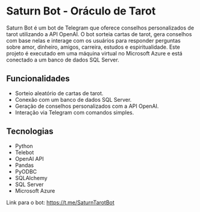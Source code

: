 # Saturn Bot - Oráculo de Tarot

Saturn Bot é um bot de Telegram que oferece conselhos personalizados de tarot utilizando a API OpenAI. O bot sorteia cartas de tarot, gera conselhos com base nelas e interage com os usuários para responder perguntas sobre amor, dinheiro, amigos, carreira, estudos e espiritualidade. Este projeto é executado em uma máquina virtual no Microsoft Azure e está conectado a um banco de dados SQL Server.

## Funcionalidades

- Sorteio aleatório de cartas de tarot.
- Conexão com um banco de dados SQL Server.
- Geração de conselhos personalizados com a API OpenAI.
- Interação via Telegram com comandos simples.

## Tecnologias

- Python
- Telebot
- OpenAI API
- Pandas
- PyODBC
- SQLAlchemy
- SQL Server
- Microsoft Azure


Link para o bot: https://t.me/SaturnTarotBot
